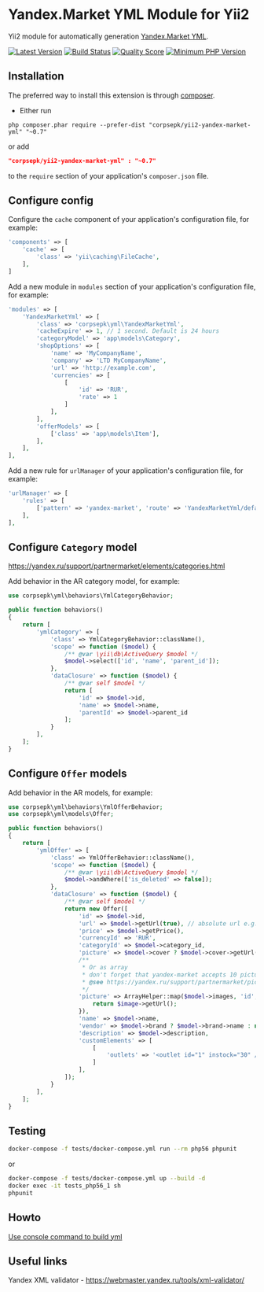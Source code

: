 Yandex.Market YML Module for Yii2
==========================
Yii2 module for automatically generation [Yandex.Market YML](https://yandex.ru/support/webmaster/goods-prices/technical-requirements.xml).

[![Latest Version](https://img.shields.io/github/tag/corpsepk/yii2-yandex-market-yml.svg?style=flat-square&label=release)](https://github.com/corpsepk/yii2-yandex-market-yml/tags)
[![Build Status](https://github.com/corpsepk/yii2-yandex-market-yml/workflows/build/badge.svg)](https://github.com/corpsepk/yii2-yandex-market-yml/actions)
[![Quality Score](https://img.shields.io/scrutinizer/g/corpsepk/yii2-yandex-market-yml.svg?style=flat-square)](https://scrutinizer-ci.com/g/corpsepk/yii2-yandex-market-yml)
[![Minimum PHP Version](https://img.shields.io/badge/php-%3E%3D%205.6-8892BF.svg?style=flat-square)](https://php.net/)

Installation
------------
The preferred way to install this extension is through [composer](http://getcomposer.org/download/).

* Either run

```
php composer.phar require --prefer-dist "corpsepk/yii2-yandex-market-yml" "~0.7"
```

or add

```json
"corpsepk/yii2-yandex-market-yml" : "~0.7"
```

to the `require` section of your application's `composer.json` file.


Configure config
------------
Configure the `cache` component of your application's configuration file, for example:

```php
'components' => [
    'cache' => [
        'class' => 'yii\caching\FileCache',
    ],
]
```

Add a new module in `modules` section of your application's configuration file, for example:

```php
'modules' => [
    'YandexMarketYml' => [
        'class' => 'corpsepk\yml\YandexMarketYml',
        'cacheExpire' => 1, // 1 second. Default is 24 hours
        'categoryModel' => 'app\models\Category',
        'shopOptions' => [
            'name' => 'MyCompanyName',
            'company' => 'LTD MyCompanyName',
            'url' => 'http://example.com',
            'currencies' => [
                [
                    'id' => 'RUR',
                    'rate' => 1
                ]
            ],
        ],
        'offerModels' => [
            ['class' => 'app\models\Item'],
        ],
    ],
],
```

Add a new rule for `urlManager` of your application's configuration file, for example:

```php
'urlManager' => [
    'rules' => [
        ['pattern' => 'yandex-market', 'route' => 'YandexMarketYml/default/index', 'suffix' => '.yml'],
    ],
],
```


Configure `Category` model
------------
https://yandex.ru/support/partnermarket/elements/categories.html

Add behavior in the AR category model, for example:

```php
use corpsepk\yml\behaviors\YmlCategoryBehavior;

public function behaviors()
{
    return [
        'ymlCategory' => [
            'class' => YmlCategoryBehavior::className(),
            'scope' => function ($model) {
                /** @var \yii\db\ActiveQuery $model */
                $model->select(['id', 'name', 'parent_id']);
            },
            'dataClosure' => function ($model) {
                /** @var self $model */
                return [
                    'id' => $model->id,
                    'name' => $model->name,
                    'parentId' => $model->parent_id
                ];
            }
        ],
    ];
}
```

Configure `Offer` models
------------

Add behavior in the AR models, for example:

```php
use corpsepk\yml\behaviors\YmlOfferBehavior;
use corpsepk\yml\models\Offer;

public function behaviors()
{
    return [
        'ymlOffer' => [
            'class' => YmlOfferBehavior::className(),
            'scope' => function ($model) {
                /** @var \yii\db\ActiveQuery $model */
                $model->andWhere(['is_deleted' => false]);
            },
            'dataClosure' => function ($model) {
                /** @var self $model */
                return new Offer([
                    'id' => $model->id,
                    'url' => $model->getUrl(true), // absolute url e.g. http://example.com/item/1256
                    'price' => $model->getPrice(),
                    'currencyId' => 'RUR',
                    'categoryId' => $model->category_id,
                    'picture' => $model->cover ? $model->cover->getUrl() : null,
                    /**
                     * Or as array
                     * don't forget that yandex-market accepts 10 pictures max
                     * @see https://yandex.ru/support/partnermarket/picture.xml
                     */
                    'picture' => ArrayHelper::map($model->images, 'id', function ($image) {
                        return $image->getUrl();
                    }),
                    'name' => $model->name,
                    'vendor' => $model->brand ? $model->brand->name : null,
                    'description' => $model->description,
                    'customElements' => [
                        [
                            'outlets' => '<outlet id="1" instock="30" />'
                        ]
                    ],
                ]);
            }
        ],
    ];
}
```

Testing
------------

```bash
docker-compose -f tests/docker-compose.yml run --rm php56 phpunit
```

or 

```bash
docker-compose -f tests/docker-compose.yml up --build -d
docker exec -it tests_php56_1 sh
phpunit
```

Howto
------------

[Use console command to build yml](https://github.com/corpsepk/yii2-yandex-market-yml/blob/master/docs/console-command-basic.md)


Useful links
------------
Yandex XML validator - https://webmaster.yandex.ru/tools/xml-validator/
